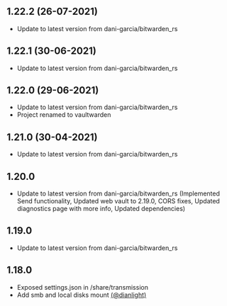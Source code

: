 
## 1.22.2 (26-07-2021)
- Update to latest version from dani-garcia/bitwarden_rs

## 1.22.1 (30-06-2021)
- Update to latest version from dani-garcia/bitwarden_rs

## 1.22.0 (29-06-2021)
- Update to latest version from dani-garcia/bitwarden_rs
- Project renamed to vaultwarden

## 1.21.0 (30-04-2021)
- Update to latest version from dani-garcia/bitwarden_rs

## 1.20.0
- Update to latest version from dani-garcia/bitwarden_rs (Implemented Send functionality, Updated web vault to 2.19.0, CORS fixes, Updated diagnostics page with more info, Updated dependencies) 

## 1.19.0
- Update to latest version from dani-garcia/bitwarden_rs

## 1.18.0
- Exposed settings.json in /share/transmission
- Add smb and local disks mount [(@dianlight)](https://github.com/dianlight)

 


